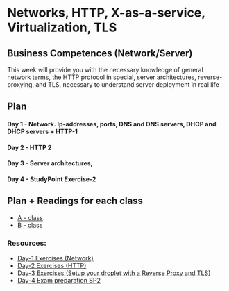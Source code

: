# Networks, HTTP, X-as-a-service, Virtualization, TLS

## Business Competences (Network/Server)
This week will provide you with the necessary knowledge of general network terms, the HTTP protocol in special, server architectures, reverse-proxying, and TLS, necessary to understand server deployment in real life

## Plan

#### Day 1 - Network. Ip-addresses, ports, DNS and DNS servers, DHCP and DHCP servers + HTTP-1

#### Day 2 - HTTP 2

#### Day 3 - Server architectures,

#### Day 4 - StudyPoint Exercise-2

## Plan + Readings for each class
- [A - class](https://github.com/Cphdat3sem2018f/week2-Net-Http-TLS/tree/master/A)
- [B - class](https://github.com/Cphdat3sem2018f/week2-Net-Http-TLS/tree/master/B)

### Resources: 
- [Day-1 Exercises (Network)](https://docs.google.com/document/d/12oNatE_vXUsOc1-PWvl3ilD7adfZ1EOnC66S8825qF8/edit?usp=sharing)
- [Day-2 Exercises (HTTP)](https://docs.google.com/document/d/12oNatE_vXUsOc1-PWvl3ilD7adfZ1EOnC66S8825qF8/edit?usp=sharing)
- [Day-3 Exercises (Setup your droplet with a Reverse Proxy and TLS)](https://docs.google.com/document/d/1bDjWf_Y39p9lLMRxUD1a_dg2DwwCYPhk0w2ryQFcnJw/edit?usp=sharing)
- [Day-4 Exam preparation SP2]()